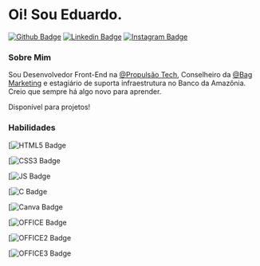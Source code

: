 # Oi! Sou Eduardo. 

[![Github Badge](https://img.shields.io/badge/GitHub-100000?style=for-the-badge&logo=github&logoColor=white&link=https://github.com/eeduardoliveira)](https://github.com/eeduardoliveira)
[![Linkedin Badge](	https://img.shields.io/badge/LinkedIn-0077B5?style=for-the-badge&logo=linkedin&logoColor=white&link=https://www.linkedin.com/in/eeduardoliveira/)](https://www.linkedin.com/in/eeduardoliveira/)
[![Instagram Badge](https://img.shields.io/badge/Instagram-E4405F?style=for-the-badge&logo=instagram&logoColor=white&link=https://www.instagram.com/eeduardoliveira/)](https://www.instagram.com/eeduardoliveira/)

### Sobre Mim
Sou Desenvolvedor Front-End na [@Propulsão Tech](https://www.instagram.com/propulsaotech), Conselheiro da [@Bag Marketing](https:www.instagram.com/bagmarketing) e estagiário de suporta  infraestrutura no Banco da Amazônia. Creio que sempre há algo novo para aprender. 

Disponível para projetos! 
### Habilidades
[![HTML5 Badge](https://img.shields.io/badge/HTML5-E34F26?style=for-the-badge&logo=html5&logoColor=white)

[![CSS3 Badge](https://img.shields.io/badge/CSS3-1572B6?style=for-the-badge&logo=css3&logoColor=white)

[![JS Badge](https://img.shields.io/badge/JavaScript-323330?style=for-the-badge&logo=javascript&logoColor=F7DF1E)

[![C Badge](https://img.shields.io/badge/C-00599C?style=for-the-badge&logo=c&logoColor=white)

[![Canva Badge](https://img.shields.io/badge/Canva-%2300C4CC.svg?&style=for-the-badge&logo=Canva&logoColor=white)

[![OFFICE Badge](https://img.shields.io/badge/Microsoft_Excel-217346?style=for-the-badge&logo=microsoft-excel&logoColor=white)

[![OFFICE2 Badge](https://img.shields.io/badge/Microsoft_SharePoint-0078D4?style=for-the-badge&logo=microsoft-sharepoint&logoColor=white)

[![OFFICE3 Badge](https://img.shields.io/badge/Trello-0052CC?style=for-the-badge&logo=trello&logoColor=white)
